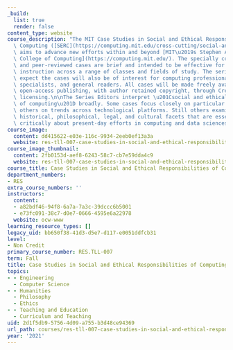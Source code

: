 ```yaml
---
_build:
  list: true
  render: false
content_type: website
course_description: "The MIT Case Studies in Social and Ethical Responsibilities of\
  \ Computing ([SERC](https://computing.mit.edu/cross-cutting/social-and-ethical-responsibilities-of-computing/))\
  \ aims to advance new efforts within and beyond [MIT\u2019s Stephen A. Schwarzman\
  \ College of Computing](https://computing.mit.edu/). The specially commissioned\
  \ and peer-reviewed cases are brief and intended to be effective for undergraduate\
  \ instruction across a range of classes and fields of study. The series editors\
  \ expect the cases will also be of interest for computing professionals, policy\
  \ specialists, and general readers. All cases will be made freely available via\
  \ open-access publishing, with author retained copyright, through Creative Commons\
  \ licensing.\n\nThe Series Editors interpret \u201Csocial and ethical responsibilities\
  \ of computing\u201D broadly. Some cases focus closely on particular technologies,\
  \ others on trends across technological platforms. Still others examine social,\
  \ historical, philosophical, legal, and cultural facets that are essential for thinking\
  \ critically about present-day efforts in computing and data sciences.\n"
course_image:
  content: dd415622-e03e-116c-9934-2eeb0ef13a3a
  website: res-tll-007-case-studies-in-social-and-ethical-responsibilities-of-computing-fall-2021
course_image_thumbnail:
  content: 2fb0153d-aef8-6243-58c7-cb7e59dda4c9
  website: res-tll-007-case-studies-in-social-and-ethical-responsibilities-of-computing-fall-2021
course_title: Case Studies in Social and Ethical Responsibilities of Computing
department_numbers:
- RES
extra_course_numbers: ''
instructors:
  content:
  - a82bdf46-94f8-6a7a-7a3c-39dccc6b5001
  - e73fc091-38c7-d0e7-0666-4595e6a22978
  website: ocw-www
learning_resource_types: []
legacy_uid: bb650f38-41d3-d5e7-d117-e0051ddfcb31
level:
- Non Credit
primary_course_number: RES.TLL-007
term: Fall
title: Case Studies in Social and Ethical Responsibilities of Computing
topics:
- - Engineering
  - Computer Science
- - Humanities
  - Philosophy
  - Ethics
- - Teaching and Education
  - Curriculum and Teaching
uid: 2d1f5db9-5756-4d09-a755-b3d48ce94369
url_path: courses/res-tll-007-case-studies-in-social-and-ethical-responsibilities-of-computing-fall-2021
year: '2021'
---
```

